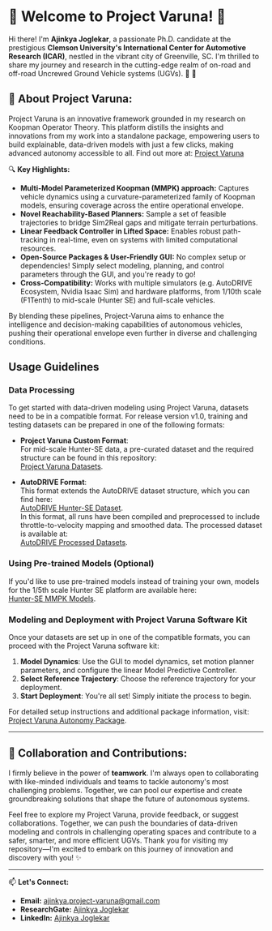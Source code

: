 # 🌟 Welcome to Project Varuna! 🌟

Hi there! 
I'm **Ajinkya Joglekar**, a passionate Ph.D. candidate at the prestigious **Clemson University's International Center for Automotive Research (ICAR)**, nestled in the vibrant city of Greenville, SC. I'm thrilled to share my journey and research in the cutting-edge realm of on-road and off-road Uncrewed Ground Vehicle systems (UGVs). 🚗 :robot:

## 🚀 About Project Varuna:
Project Varuna is an innovative framework grounded in my research on Koopman Operator Theory. This platform distills the insights and innovations from my work into a standalone package, empowering users to build explainable, data-driven models with just a few clicks, making advanced autonomy accessible to all. 
Find out more at:
[Project Varuna](https://www.project-varuna.com/)

🔍 **Key Highlights:**

- **Multi-Model Parameterized Koopman (MMPK) approach:** Captures vehicle dynamics using a curvature-parameterized family of Koopman models, ensuring coverage across the entire operational envelope. 
- **Novel Reachability-Based Planners:** Sample a set of feasible trajectories to bridge Sim2Real gaps and mitigate terrain perturbations. 
- **Linear Feedback Controller in Lifted Space:** Enables robust path-tracking in real-time, even on systems with limited computational resources. 
- **Open-Source Packages & User-Friendly GUI:** No complex setup or dependencies! Simply select modeling, planning, and control parameters through the GUI, and you're ready to go! 
- **Cross-Compatibility:** Works with multiple simulators (e.g. AutoDRIVE Ecosystem, Nvidia Isaac Sim) and hardware platforms, from 1/10th scale (F1Tenth) to mid-scale (Hunter SE) and full-scale vehicles.
  
By blending these pipelines, Project-Varuna aims to enhance the intelligence and decision-making capabilities of autonomous vehicles, pushing their operational envelope even further in diverse and challenging conditions.


## Usage Guidelines

### Data Processing

To get started with data-driven modeling using Project Varuna, datasets need to be in a compatible format. For release version v1.0, training and testing datasets can be prepared in one of the following formats:

- **Project Varuna Custom Format**:  
  For mid-scale Hunter-SE data, a pre-curated dataset and the required structure can be found in this repository:  
  [Project Varuna Datasets](https://github.com/project-varuna/Project-Varuna-Datasets).

- **AutoDRIVE Format**:  
  This format extends the AutoDRIVE dataset structure, which you can find here:  
  [AutoDRIVE Hunter-SE Dataset](https://github.com/Tinker-Twins/AutoDRIVE-Hunter-SE-Dataset).  
  In this format, all runs have been compiled and preprocessed to include throttle-to-velocity mapping and smoothed data. The processed dataset is available at:  
  [AutoDRIVE Processed Datasets](https://github.com/project-varuna/AutoDRIVE-Processed-Datasets).

### Using Pre-trained Models (Optional)

If you'd like to use pre-trained models instead of training your own, models for the 1/5th scale Hunter SE platform are available here:  
[Hunter-SE MMPK Models](https://github.com/project-varuna/Hunter-SE-MMPK-Models.git).

### Modeling and Deployment with Project Varuna Software Kit

Once your datasets are set up in one of the compatible formats, you can proceed with the Project Varuna software kit:

1. **Model Dynamics**: Use the GUI to model dynamics, set motion planner parameters, and configure the linear Model Predictive Controller.
2. **Select Reference Trajectory**: Choose the reference trajectory for your deployment.
3. **Start Deployment**: You're all set! Simply initiate the process to begin.

For detailed setup instructions and additional package information, visit:  
[Project Varuna Autonomy Package](https://github.com/project-varuna/Project-Varuna-Autonomy-Package).


---
## 🤝 Collaboration and Contributions:
I firmly believe in the power of **teamwork**. I'm always open to collaborating with like-minded individuals and teams to tackle autonomy's most challenging problems. Together, we can pool our expertise and create groundbreaking solutions that shape the future of autonomous systems.


Feel free to explore my Project Varuna, provide feedback, or suggest collaborations. Together, we can push the boundaries of data-driven modeling and controls in challenging operating spaces and contribute to a safer, smarter, and more efficient UGVs.
Thank you for visiting my repository—I'm excited to embark on this journey of innovation and discovery with you! ✨

---

📫 **Let's Connect:**

- **Email:** [ajinkya.project-varuna@gmail.com](mailto:ajinkya.project-varuna@gmail.com)
- **ResearchGate:** [Ajinkya Joglekar](https://www.researchgate.net/profile/Ajinkya-Joglekar)
- **LinkedIn:** [Ajinkya Joglekar](https://www.linkedin.com/in/ajinkyajoglekar/)

